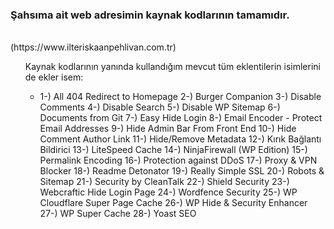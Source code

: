 <h3>Şahsıma ait web adresimin kaynak kodlarının tamamıdır.</h3>
<br>(https://www.ilteriskaanpehlivan.com.tr)
<ul>Kaynak kodlarının yanında kullandığım mevcut tüm eklentilerin isimlerini de ekler isem:<ul>
<li>1-) All 404 Redirect to Homepage	
2-) Burger Companion	
3-) Disable Comments	
4-) Disable Search
5-) Disable WP Sitemap
6-) Documents from Git
7-) Easy Hide Login	
8-) Email Encoder - Protect Email Addresses	
9-) Hide Admin Bar From Front End
10-) Hide Comment Author Link	
11-) Hide/Remove Metadata	
12-) Kırık Bağlantı Bildirici	
13-) LiteSpeed Cache
14-) NinjaFirewall (WP Edition)
15-) Permalink Encoding	
16-) Protection against DDoS
17-) Proxy & VPN Blocker	
18-) Readme Detonator
19-) Really Simple SSL 	
20-) Robots & Sitemap	
21-) Security by CleanTalk	
22-) Shield Security
23-) Webcraftic Hide Login Page
24-) Wordfence Security
25-) WP Cloudflare Super Page Cache
26-) WP Hide & Security Enhancer
27-) WP Super Cache	
28-) Yoast SEO</li>

